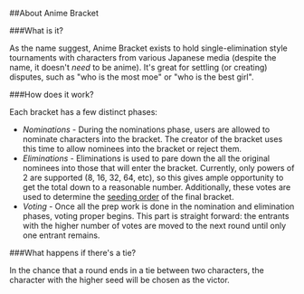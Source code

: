 ##About Anime Bracket

###What is it?

As the name suggest, Anime Bracket exists to hold single-elimination style tournaments with characters from various Japanese media (despite the name, it doesn't _need_ to be anime). It's great for settling (or creating) disputes, such as "who is the most moe" or "who is the best girl".

###How does it work?

Each bracket has a few distinct phases:

- *Nominations* - During the nominations phase, users are allowed to nominate characters into the bracket. The creator of the bracket uses this time to allow nominees into the bracket or reject them.
- *Eliminations* - Eliminations is used to pare down the all the original nominees into those that will enter the bracket. Currently, only powers of 2 are supported (8, 16, 32, 64, etc), so this gives ample opportunity to get the total down to a reasonable number. Additionally, these votes are used to determine the [seeding order](http://en.wikipedia.org/wiki/Seed_\(sports\)) of the final bracket.
- *Voting* - Once all the prep work is done in the nomination and elimination phases, voting proper begins. This part is straight forward: the entrants with the higher number of votes are moved to the next round until only one entrant remains.

###What happens if there's a tie?

In the chance that a round ends in a tie between two characters, the character with the higher seed will be chosen as the victor.